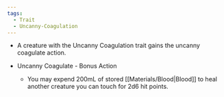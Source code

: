 ```yaml
---
tags:
  - Trait
  - Uncanny-Coagulation
---
```

- A creature with the Uncanny Coagulation trait gains the uncanny coagulate action. 

- Uncanny Coagulate - Bonus Action
	- You may expend 200mL of stored [[Materials/Blood|Blood]] to heal another creature you can touch for 2d6 hit points.